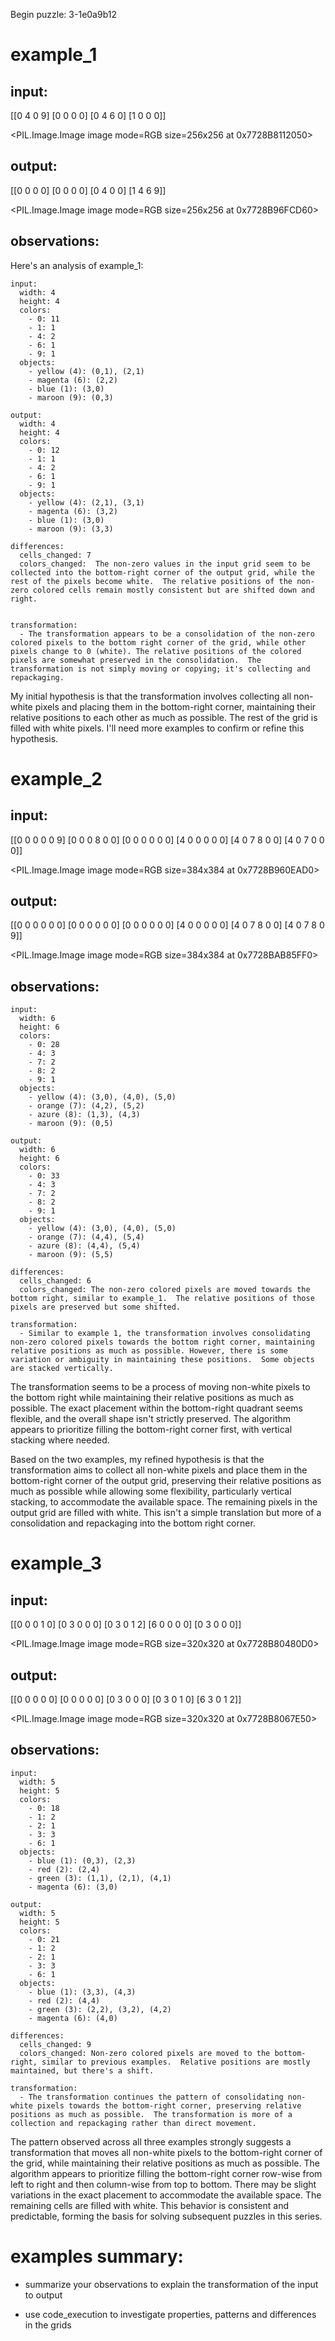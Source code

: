 Begin puzzle: 3-1e0a9b12


# example_1

## input:

[[0 4 0 9]
 [0 0 0 0]
 [0 4 6 0]
 [1 0 0 0]]


<PIL.Image.Image image mode=RGB size=256x256 at 0x7728B8112050>


## output:

[[0 0 0 0]
 [0 0 0 0]
 [0 4 0 0]
 [1 4 6 9]]


<PIL.Image.Image image mode=RGB size=256x256 at 0x7728B96FCD60>


## observations:

Here's an analysis of example_1:

```
input:
  width: 4
  height: 4
  colors:
    - 0: 11
    - 1: 1
    - 4: 2
    - 6: 1
    - 9: 1
  objects:
    - yellow (4): (0,1), (2,1)
    - magenta (6): (2,2)
    - blue (1): (3,0)
    - maroon (9): (0,3)

output:
  width: 4
  height: 4
  colors:
    - 0: 12
    - 1: 1
    - 4: 2
    - 6: 1
    - 9: 1
  objects:
    - yellow (4): (2,1), (3,1)
    - magenta (6): (3,2)
    - blue (1): (3,0)
    - maroon (9): (3,3)

differences:
  cells_changed: 7
  colors_changed:  The non-zero values in the input grid seem to be collected into the bottom-right corner of the output grid, while the rest of the pixels become white.  The relative positions of the non-zero colored cells remain mostly consistent but are shifted down and right.


transformation:
  - The transformation appears to be a consolidation of the non-zero colored pixels to the bottom right corner of the grid, while other pixels change to 0 (white). The relative positions of the colored pixels are somewhat preserved in the consolidation.  The transformation is not simply moving or copying; it's collecting and repackaging.
```

My initial hypothesis is that the transformation involves collecting all non-white pixels and placing them in the bottom-right corner, maintaining their relative positions to each other as much as possible.  The rest of the grid is filled with white pixels.  I'll need more examples to confirm or refine this hypothesis.


# example_2

## input:

[[0 0 0 0 0 9]
 [0 0 0 8 0 0]
 [0 0 0 0 0 0]
 [4 0 0 0 0 0]
 [4 0 7 8 0 0]
 [4 0 7 0 0 0]]


<PIL.Image.Image image mode=RGB size=384x384 at 0x7728B960EAD0>


## output:

[[0 0 0 0 0 0]
 [0 0 0 0 0 0]
 [0 0 0 0 0 0]
 [4 0 0 0 0 0]
 [4 0 7 8 0 0]
 [4 0 7 8 0 9]]


<PIL.Image.Image image mode=RGB size=384x384 at 0x7728BAB85FF0>


## observations:

```
input:
  width: 6
  height: 6
  colors:
    - 0: 28
    - 4: 3
    - 7: 2
    - 8: 2
    - 9: 1
  objects:
    - yellow (4): (3,0), (4,0), (5,0)
    - orange (7): (4,2), (5,2)
    - azure (8): (1,3), (4,3)
    - maroon (9): (0,5)

output:
  width: 6
  height: 6
  colors:
    - 0: 33
    - 4: 3
    - 7: 2
    - 8: 2
    - 9: 1
  objects:
    - yellow (4): (3,0), (4,0), (5,0)
    - orange (7): (4,4), (5,4)
    - azure (8): (4,4), (5,4)
    - maroon (9): (5,5)

differences:
  cells_changed: 6
  colors_changed: The non-zero colored pixels are moved towards the bottom right, similar to example_1.  The relative positions of those pixels are preserved but some shifted.

transformation:
  - Similar to example 1, the transformation involves consolidating non-zero colored pixels towards the bottom right corner, maintaining relative positions as much as possible. However, there is some variation or ambiguity in maintaining these positions.  Some objects are stacked vertically.
```

The transformation seems to be a process of moving non-white pixels to the bottom right while maintaining their relative positions as much as possible.  The exact placement within the bottom-right quadrant seems flexible, and the overall shape isn't strictly preserved. The algorithm appears to prioritize filling the bottom-right corner first, with vertical stacking where needed.


Based on the two examples, my refined hypothesis is that the transformation aims to collect all non-white pixels and place them in the bottom-right corner of the output grid, preserving their relative positions as much as possible while allowing some flexibility, particularly vertical stacking, to accommodate the available space.  The remaining pixels in the output grid are filled with white.  This isn't a simple translation but more of a consolidation and repackaging into the bottom right corner.


# example_3

## input:

[[0 0 0 1 0]
 [0 3 0 0 0]
 [0 3 0 1 2]
 [6 0 0 0 0]
 [0 3 0 0 0]]


<PIL.Image.Image image mode=RGB size=320x320 at 0x7728B80480D0>


## output:

[[0 0 0 0 0]
 [0 0 0 0 0]
 [0 3 0 0 0]
 [0 3 0 1 0]
 [6 3 0 1 2]]


<PIL.Image.Image image mode=RGB size=320x320 at 0x7728B8067E50>


## observations:

```
input:
  width: 5
  height: 5
  colors:
    - 0: 18
    - 1: 2
    - 2: 1
    - 3: 3
    - 6: 1
  objects:
    - blue (1): (0,3), (2,3)
    - red (2): (2,4)
    - green (3): (1,1), (2,1), (4,1)
    - magenta (6): (3,0)

output:
  width: 5
  height: 5
  colors:
    - 0: 21
    - 1: 2
    - 2: 1
    - 3: 3
    - 6: 1
  objects:
    - blue (1): (3,3), (4,3)
    - red (2): (4,4)
    - green (3): (2,2), (3,2), (4,2)
    - magenta (6): (4,0)

differences:
  cells_changed: 9
  colors_changed: Non-zero colored pixels are moved to the bottom-right, similar to previous examples.  Relative positions are mostly maintained, but there's a shift.

transformation:
  - The transformation continues the pattern of consolidating non-white pixels towards the bottom-right corner, preserving relative positions as much as possible.  The transformation is more of a collection and repackaging rather than direct movement.
```

The pattern observed across all three examples strongly suggests a transformation that moves all non-white pixels to the bottom-right corner of the grid, while maintaining their relative positions as much as possible.  The algorithm appears to prioritize filling the bottom-right corner row-wise from left to right and then column-wise from top to bottom. There may be slight variations in the exact placement to accommodate the available space.  The remaining cells are filled with white.  This behavior is consistent and predictable, forming the basis for solving subsequent puzzles in this series.


# examples summary: 

- summarize your observations to explain the transformation of the input to output

- use code_execution to investigate properties, patterns and differences in the grids
